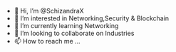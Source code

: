- 👋 Hi, I’m @SchizandraX
- 👀 I’m interested in Networking,Security & Blockchain
- 🌱 I’m currently learning Networking
- 💞️ I’m looking to collaborate on Industries
- 📫 How to reach me ...

<!---
SchizandraX/SchizandraX is a ✨ special ✨ repository because its `README.md` (this file) appears on your GitHub profile.
You can click the Preview link to take a look at your changes.
--->
